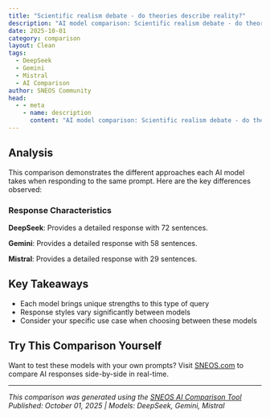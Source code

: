 ```yaml
---
title: "Scientific realism debate - do theories describe reality?"
description: "AI model comparison: Scientific realism debate - do theories describe reality?..."
date: 2025-10-01
category: comparison
layout: Clean
tags:
  - DeepSeek
  - Gemini
  - Mistral
  - AI Comparison
author: SNEOS Community
head:
  - - meta
    - name: description
      content: "AI model comparison: Scientific realism debate - do theories describe reality?..."
---
```


<ChatComparison
  title="Scientific realism debate - do theories describe reality?"
  prompt="Scientific realism debate - do theories describe reality?"
  :responses='{
    "DeepSeek": "Of course. The debate over scientific realism is one of the most fundamental and enduring in the philosophy of science. At its heart is the question: **Do our best scientific theories provide a literally true, or approximately true, description of the world as it really is, including its unobservable aspects?**\n\nLet\u0027s break down the positions, their arguments, and the key points of contention.\n\n---\n\n### 1. Scientific Realism: \u0022Yes, Theories Describe Reality\u0022\n\nThe scientific realist holds that the world described by science is the real world, independent of our minds, and that our best scientific theories are true, or at least approximately true, descriptions of that world.\n\n**Core Tenets:**\n*   **Metaphysical Commitment:** There is a mind-independent world that exists.\n*   **Semantic Commitment:** Scientific theories are to be interpreted literally. When a theory talks about \u0022electrons,\u0022 \u0022DNA,\u0022 or \u0022curved spacetime,\u0022 it is referring to real, existing entities and structures.\n*   **Epistemic Commitment:** We are justified in believing that the content of our best scientific theories (including their unobservable parts) is true, or at least approximately true.\n\n**Key Arguments for Realism:**\n*   **The \u0022No Miracles\u0022 Argument (The Ultimate Argument for Realism):** This is the realist\u0027s strongest card. If scientific theories weren\u0027t at least approximately true descriptions of reality, their incredible empirical success\u2014especially their ability to make novel, surprising predictions\u2014would be a \u0022miracle.\u0022 The best explanation for why science works so well is that it is latching onto the truth. For example, the prediction of the positron from Dirac\u0027s equations or the bending of starlight by gravity from General Relativity seems inexplicable if these theories weren\u0027t describing reality.\n*   **Convergence and Unification:** Science shows a remarkable trend of convergence. Different lines of evidence and independent methods often point to the same theoretical entities (e.g., the atomic theory was confirmed by chemistry, physics, and later, Brownian motion). This convergence suggests we are triangulating on a real, external reality.\n*   **Entity Realism:** A more cautious version, championed by philosophers like Ian Hacking, argues that we can be realists about entities we can *manipulate* to produce new effects, even if we are unsure about the entire theory. His famous line is: **\u0022If you can spray them, then they are real.\u0022** He referred to using the charge of electrons to experimentally manipulate other particles.\n\n---\n\n### 2. Anti-Realism: \u0022No, or At Least We Can\u0027t Know They Do\u0022\n\nAnti-realism is a broad category encompassing several views that deny one or more of the realist\u0027s core tenets.\n\n**Major Variants of Anti-Realism:**\n\n**a) Instrumentalism:**\n*   **The View:** Scientific theories are not descriptions of reality; they are instruments or tools for organizing observations, predicting phenomena, and solving problems. Theories are merely useful calculating devices.\n*   **The Analogy:** A theory is like a calendar. It\u0027s incredibly useful for predicting the seasons and organizing our lives, but it would be a mistake to think the \u0022month of October\u0022 is a real thing out there in the world. Similarly, \u0022electrons\u0022 are just convenient fictions within a powerful predictive tool.\n*   **Key Thinker:** Bas van Fraassen, with his **Constructive Empiricism**, is a modern and sophisticated version. He argues that science aims not for truth about the unobservable, but for *empirical adequacy*\u2014that is, for theories to \u0022save the phenomena\u0022 and be true about what is *observable*.\n\n**b) Pessimistic Meta-Induction (The Historical Argument):**\n*   **The View:** This is a powerful argument *against* realism, rather than a positive doctrine itself.\n*   **The Argument:** The history of science is a \u0022graveyard of once-successful but ultimately false theories.\u0022\n    *   The phlogiston theory of combustion was empirically successful for a time.\n    *   The luminiferous aether theory explained light propagation.\n    *   Newtonian mechanics was supremely successful for centuries.\n    According to the realist\u0027s \u0022no miracles\u0022 argument, we should have believed these theories were true. But they were wrong. Therefore, it is highly probable that our *current* best theories (like quantum mechanics or general relativity), though successful, are also false. So, we have no good reason to be realists about them today.\n\n**c) Theory-Ladenness of Observation \u0026 Underdetermination:**\n*   **The View:** Our observations are not pure and neutral; they are shaped by our theoretical beliefs (theory-ladenness). Furthermore, for any finite set of data, there are always multiple, logically incompatible theories that can account for it equally well (underdetermination of theory by data). This suggests we can never be sure our theory is the *true* one.\n\n---\n\n### 3. Middle Ground and Contemporary Developments\n\nThe debate is not a simple binary. Many philosophers seek a middle path.\n\n*   **Structural Realism:** This view, popularized by John Worrall, attempts to steer between the \u0022no miracles\u0022 argument and the \u0022pessimistic meta-induction.\u0022 It argues that while the *ontological* content of theories changes (what things *are*), the *mathematical structure* of successful theories is often preserved and carried over into new theories.\n    *   **Example:** The shift from Fresnel\u0027s elastic aether theory of light to Maxwell\u0027s electromagnetic theory. The nature of the medium (the aether) was abandoned, but the central mathematical equations describing the relationships between light phenomena were retained in a new form. The realist is right about the structure, but wrong about the specific nature of the entities.\n\n*   **Selective Optimism / Entity Realism:** As mentioned earlier, this view suggests we can be realists about certain robust parts of science (like specific entities we manipulate) without committing to the truth of the entire theoretical framework.\n\n### Summary Table\n\n| Position | Core Claim | Key Argument | Weakness |\n| :--- | :--- | :--- | :--- |\n| **Scientific Realism** | Theories are (approx.) true descriptions of reality. | **No Miracles Argument:** Success would be a miracle otherwise. | Vulnerable to **Pessimistic Meta-Induction** from past false theories. |\n| **Instrumentalism** | Theories are tools, not descriptions. | Distinguishes between useful models and literal truth. | Struggles to explain why some tools (theories) are so much more successful than others. |\n| **Constructive Empiricism** | Science aims for empirical adequacy, not truth about the unobservable. | We can only ever verify observable consequences. | It\u0027s difficult to draw a sharp line between what is observable and unobservable. |\n| **Structural Realism** | We can know the *structure* of reality, not necessarily its nature. | Explains both the success (**convergence of math**) and failure (**changing ontologies**) of science. | Can it truly separate structure from nature? Is a \u0022structure\u0022 without \u0022things\u0022 coherent? |\n\n### Conclusion\n\nThe debate is alive and well. There is no consensus. Most philosophers of science are *neither* hardcore realists nor radical anti-realists. They occupy a nuanced space in between, acknowledging the incredible success and referential power of science (leaning realist) while being humbled by the lessons of history and the limits of human knowledge (leaning anti-realist).\n\nUltimately, the question \u0022Do theories describe reality?\u0022 forces us to confront deep issues about the nature of truth, knowledge, and the limits of scientific inquiry itself.",
    "Gemini": "The scientific realism debate is a long-standing philosophical discussion about the nature of scientific theories and the extent to which they accurately describe the world. At its core, it asks: **Do scientific theories accurately describe reality, or are they just useful tools for prediction and explanation?**\n\nHere\u0027s a breakdown of the main positions and arguments:\n\n**1. Scientific Realism (The \u0022Yes, they do!\u0022 camp):**\n\n*   **Core Claim:** Scientific theories, when successful, provide approximately true descriptions of both observable *and* unobservable entities and processes.  They aim to give us a literally true picture of the world, even beyond what we can directly see or measure.  Successful theories are those that lead to accurate predictions, effective explanations, and technological advancements.\n*   **Key Arguments:**\n    *   **The \u0022No Miracles\u0022 Argument (Inference to the Best Explanation):**  The incredible success of science in predicting and explaining phenomena would be a miracle if our theories weren\u0027t at least approximately true.  The best explanation for science\u0027s success is that it\u0027s getting something right about the way the world actually is.  (Coined by Hilary Putnam)\n    *   **Convergent Realism:**  As science progresses, different lines of inquiry often converge on a similar picture of the world.  This convergence suggests that we\u0027re homing in on the truth.  For example, multiple lines of evidence independently support the existence of atoms, even though we can\u0027t directly see them.\n    *   **Predictive Novelty:**  Scientific theories sometimes predict completely novel phenomena that are later confirmed.  This provides strong evidence that the theory is capturing something real about the world.  Think of the prediction and later detection of the Higgs boson.\n    *   **Explanation of Causal Powers:** Successful scientific theories explain the causal powers of entities and processes.  These explanations are powerful because they are able to describe what will happen under many different conditions.\n\n**2. Scientific Anti-Realism (The \u0022Maybe not...\u0022 camp):**\n\n*   **Core Claim:** We should be skeptical about the idea that scientific theories accurately describe reality, especially when it comes to unobservable entities.  While theories may be useful tools for prediction and manipulation, we have no good reason to believe they offer a true picture of the unobservable world.\n\n*   **Key Arguments \u0026 Sub-Positions:**\n    *   **Empiricism:** Knowledge comes primarily from sensory experience.  We can only be confident about what we can directly observe.  Therefore, we should be cautious about making claims about unobservable entities.\n\n    *   **Constructive Empiricism (Bas van Fraassen):**  The aim of science is to give us theories that are empirically adequate, meaning that they accurately describe what we can observe.  We don\u0027t need to believe that the unobservable parts of the theory are true.  Acceptance of a theory involves belief only that what it says about observables is true.  Anti-realism with respect to the unobservable.\n\n    *   **Instrumentalism:** Theories are just instruments or tools for prediction and calculation.  Whether they accurately represent reality is irrelevant.  The only thing that matters is whether they work.\n\n    *   **Underdetermination of Theory by Evidence:**  For any given set of observational evidence, there are always multiple, incompatible theories that could equally well explain the data.  This means that evidence alone cannot definitively prove any particular theory.  If multiple theories fit the evidence, we have no reason to believe one is \u0022more true\u0022 than the others.\n\n    *   **The Pessimistic Meta-Induction (Larry Laudan):** The history of science is littered with theories that were once considered successful but were later rejected as false.  This suggests that our current theories, no matter how successful they seem now, are likely to be overthrown in the future.  Therefore, we shouldn\u0027t be confident that they are accurate representations of reality.  (Also called \u0022The graveyard of discarded theories\u0022.)\n\n    *   **Theory-Ladenness of Observation:** Observation is never purely objective.  Our observations are always influenced by our prior beliefs and theories.  This makes it difficult to determine whether our theories are truly reflecting reality or simply shaping our perception of it.\n\n**Key Figures in the Debate:**\n\n*   **Scientific Realists:** Hilary Putnam, Richard Boyd, Jarrett Leplin, Stathis Psillos\n*   **Scientific Anti-Realists:** Bas van Fraassen, Larry Laudan, Arthur Fine, Nancy Cartwright\n\n**Nuances and Hybrid Positions:**\n\n*   The debate isn\u0027t always a strict dichotomy.  There are positions that fall somewhere in between.\n*   **Selective Realism:**  We can be realist about some aspects of scientific theories but not others.  For example, we might be realist about the structural relations described by a theory (structural realism) but not about the specific entities it postulates.\n*   **Entity Realism:**  We can have good reason to believe in the existence of certain theoretical entities if we can manipulate them to bring about predictable effects.  (Ian Hacking)\n*   **Critical Realism:** A complex philosophical approach emphasizing that while our understanding of reality is inevitably mediated by language and social context, a real, objective world exists independently of our perceptions.\n\n**Why Does This Debate Matter?**\n\nThe scientific realism debate has important implications for:\n\n*   **Our understanding of the nature of science:** What are the goals of science?  Is it simply to create useful tools, or is it to discover the truth about the world?\n*   **The interpretation of scientific results:**  How should we interpret the claims of scientists, especially when they are talking about unobservable phenomena?\n*   **The relationship between science and other forms of knowledge:**  How does scientific knowledge relate to other ways of understanding the world, such as art, religion, and personal experience?\n*   **Funding decisions for scientific research:**  Should we invest resources in research that aims to discover fundamental truths about the universe, even if it doesn\u0027t have immediate practical applications?\n\n**In conclusion:** The scientific realism debate is a complex and ongoing discussion with no easy answers. It forces us to think critically about the nature of scientific knowledge, the limits of human understanding, and the relationship between our theories and the world they are meant to describe. There\u0027s no definitive \u0022winner,\u0022 and the debate continues to shape our understanding of science and its role in society.\n",
    "Mistral": "The debate over scientific realism is a central topic in the philosophy of science, focusing on whether scientific theories accurately describe reality. Here are some of the main positions in this debate:\n\n### Scientific Realism\nScientific realists argue that scientific theories, especially those that are well-confirmed and widely accepted, provide true or approximately true descriptions of the world. Key points include:\n\n1. **Truth and Reference**: Realists believe that the terms in scientific theories refer to real entities and that the theories themselves are true or approximately true.\n2. **Explanatory Power**: The success of scientific theories in explaining and predicting phenomena is taken as evidence that these theories are true.\n3. **Convergence**: Realists often point to the convergence of scientific theories over time as evidence that science is getting closer to the truth.\n\n### Anti-Realism\nAnti-realists, on the other hand, hold that scientific theories do not necessarily describe reality accurately. There are several forms of anti-realism:\n\n1. **Instrumentalism**: Instrumentalists view scientific theories as tools for making predictions and organizing observations, rather than as true descriptions of reality.\n2. **Empiricism**: Empiricists argue that scientific theories are only justified by their empirical adequacy, meaning they accurately describe observable phenomena, but do not necessarily describe unobservable entities accurately.\n3. **Constructivism**: Constructivists believe that scientific theories are social constructs that reflect the interests and values of the scientific community rather than objective reality.\n\n### Pessimistic Induction\nOne of the main arguments against scientific realism is the pessimistic induction, which points out that many past scientific theories, once considered true, have been shown to be false. This raises doubts about the truth of current theories.\n\n### Structural Realism\nStructural realism is a compromise position that suggests while scientific theories may not accurately describe the nature of unobservable entities, they do accurately describe the structure of reality. There are two main forms:\n\n1. **Epistemic Structural Realism**: This view holds that we can know the structure of reality but not the nature of the entities that make up that structure.\n2. **Ontic Structural Realism**: This view goes further, suggesting that structure is all there is to reality, and that entities are merely placeholders in this structure.\n\n### Pragmatism\nPragmatists focus on the practical success of scientific theories rather than their truth. They argue that the value of a theory lies in its usefulness and effectiveness in solving problems and making predictions.\n\n### Social Constructivism\nSocial constructivists argue that scientific knowledge is socially constructed and reflects the cultural, historical, and social contexts in which it is produced. They often emphasize the role of power dynamics and social interests in shaping scientific theories.\n\n### Conclusion\nThe debate over scientific realism is complex and multifaceted, involving philosophical, historical, and sociological considerations. While scientific realism has strong intuitive appeal, especially given the success of science, anti-realist positions highlight important challenges and limitations. The ongoing dialogue between these views continues to shape our understanding of the nature of scientific knowledge and its relationship to reality."
  }'
  published-date="10:39"
/>

## Analysis

This comparison demonstrates the different approaches each AI model takes when responding to the same prompt. Here are the key differences observed:

### Response Characteristics

**DeepSeek**: Provides a detailed response with 72 sentences. 

**Gemini**: Provides a detailed response with 58 sentences. 

**Mistral**: Provides a detailed response with 29 sentences. 

## Key Takeaways

- Each model brings unique strengths to this type of query
- Response styles vary significantly between models
- Consider your specific use case when choosing between these models

## Try This Comparison Yourself

Want to test these models with your own prompts? Visit [SNEOS.com](https://sneos.com) to compare AI responses side-by-side in real-time.

---

*This comparison was generated using the [SNEOS AI Comparison Tool](https://sneos.com)*
*Published: October 01, 2025 | Models: DeepSeek, Gemini, Mistral*
